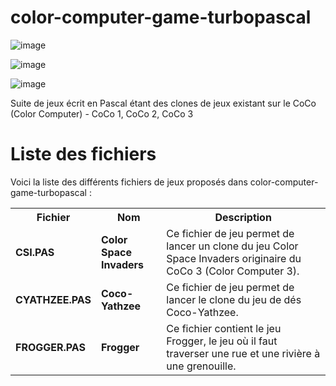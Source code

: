 # color-computer-game-turbopascal

![image](https://github.com/gladir/color-computer-game-turbopascal/assets/11842176/8a43d2be-e545-440e-a30a-805241330bca)

![image](https://github.com/gladir/color-computer-game-turbopascal/assets/11842176/b04cca8d-88a8-4c73-b4ba-c6a92413312a)

![image](https://github.com/gladir/7iles/assets/11842176/c40f9183-092d-457b-978e-da7c2c10aab7)

Suite de jeux écrit en Pascal étant des clones de jeux existant sur le CoCo (Color Computer) - CoCo 1, CoCo 2, CoCo 3

# Liste des fichiers

Voici la liste des différents fichiers de jeux proposés dans color-computer-game-turbopascal :

<table>
    <tr>
      <th>Fichier</th>
      <th>Nom</th>
      <th>Description</th>
     </tr>
    <tr>
        <td><b>CSI.PAS</b></td>
        <td><b>Color Space Invaders</b></td>
        <td>Ce fichier de jeu permet de lancer un clone du jeu Color Space Invaders originaire du CoCo 3 (Color Computer 3).</td>
    </tr>        
    <tr>
        <td><b>CYATHZEE.PAS</b></td>
        <td><b>Coco-Yathzee</b></td>
        <td>Ce fichier de jeu permet de lancer le clone du jeu de dés Coco-Yathzee.</td>
    </tr>
    <tr>
        <td><b>FROGGER.PAS</b></td>
        <td><b>Frogger</b></td>
        <td>Ce fichier contient le jeu Frogger, le jeu où il faut traverser une rue et une rivière à une grenouille.</td>
    </tr>    
</table>
